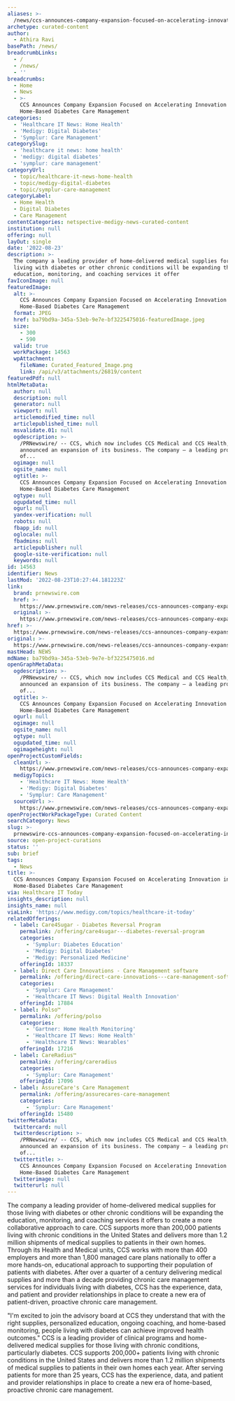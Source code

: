 ```yaml
---
aliases: >-
  /news/ccs-announces-company-expansion-focused-on-accelerating-innovation-in-home-based-diabetes-care-management
archetype: curated-content
author:
  - Athira Ravi
basePath: /news/
breadcrumbLinks:
  - /
  - /news/
  - ''
breadcrumbs:
  - Home
  - News
  - >-
    CCS Announces Company Expansion Focused on Accelerating Innovation in
    Home-Based Diabetes Care Management
categories:
  - 'Healthcare IT News: Home Health'
  - 'Medigy: Digital Diabetes'
  - 'Symplur: Care Management'
categorySlug:
  - 'healthcare it news: home health'
  - 'medigy: digital diabetes'
  - 'symplur: care management'
categoryUrl:
  - topic/healthcare-it-news-home-health
  - topic/medigy-digital-diabetes
  - topic/symplur-care-management
categoryLabel:
  - Home Health
  - Digital Diabetes
  - Care Management
contentCategories: netspective-medigy-news-curated-content
institution: null
offering: null
layOut: single
date: '2022-08-23'
description: >-
  The company a leading provider of home-delivered medical supplies for those
  living with diabetes or other chronic conditions will be expanding the
  education, monitoring, and coaching services it offer
favIconImage: null
featuredImage:
  alt: >-
    CCS Announces Company Expansion Focused on Accelerating Innovation in
    Home-Based Diabetes Care Management
  format: JPEG
  href: ba79bd9a-345a-53eb-9e7e-bf3225475016-featuredImage.jpeg
  size:
    - 300
    - 590
  valid: true
  workPackage: 14563
  wpAttachment:
    fileName: Curated_Featured_Image.png
    link: /api/v3/attachments/26819/content
featuredPdf: null
htmlMetaData:
  author: null
  description: null
  generator: null
  viewport: null
  articlemodified_time: null
  articlepublished_time: null
  msvalidate.01: null
  ogdescription: >-
    /PRNewswire/ -- CCS, which now includes CCS Medical and CCS Health, has
    announced an expansion of its business. The company — a leading provider
    of...
  ogimage: null
  ogsite_name: null
  ogtitle: >-
    CCS Announces Company Expansion Focused on Accelerating Innovation in
    Home-Based Diabetes Care Management
  ogtype: null
  ogupdated_time: null
  ogurl: null
  yandex-verification: null
  robots: null
  fbapp_id: null
  oglocale: null
  fbadmins: null
  articlepublisher: null
  google-site-verification: null
  keywords: null
id: 14563
identifier: News
lastMod: '2022-08-23T10:27:44.181223Z'
link:
  brand: prnewswire.com
  href: >-
    https://www.prnewswire.com/news-releases/ccs-announces-company-expansion-focused-on-accelerating-innovation-in-home-based-diabetes-care-management-301602871.html
  original: >-
    https://www.prnewswire.com/news-releases/ccs-announces-company-expansion-focused-on-accelerating-innovation-in-home-based-diabetes-care-management-301602871.html
href: >-
  https://www.prnewswire.com/news-releases/ccs-announces-company-expansion-focused-on-accelerating-innovation-in-home-based-diabetes-care-management-301602871.html
original: >-
  https://www.prnewswire.com/news-releases/ccs-announces-company-expansion-focused-on-accelerating-innovation-in-home-based-diabetes-care-management-301602871.html
mastHead: NEWS
mdName: ba79bd9a-345a-53eb-9e7e-bf3225475016.md
openGraphMetaData:
  ogdescription: >-
    /PRNewswire/ -- CCS, which now includes CCS Medical and CCS Health, has
    announced an expansion of its business. The company — a leading provider
    of...
  ogtitle: >-
    CCS Announces Company Expansion Focused on Accelerating Innovation in
    Home-Based Diabetes Care Management
  ogurl: null
  ogimage: null
  ogsite_name: null
  ogtype: null
  ogupdated_time: null
  ogimageheight: null
openProjectCustomFields:
  cleanUrl: >-
    https://www.prnewswire.com/news-releases/ccs-announces-company-expansion-focused-on-accelerating-innovation-in-home-based-diabetes-care-management-301602871.html
  medigyTopics:
    - 'Healthcare IT News: Home Health'
    - 'Medigy: Digital Diabetes'
    - 'Symplur: Care Management'
  sourceUrl: >-
    https://www.prnewswire.com/news-releases/ccs-announces-company-expansion-focused-on-accelerating-innovation-in-home-based-diabetes-care-management-301602871.html
openProjectWorkPackageType: Curated Content
searchCategory: News
slug: >-
  prnewswire-ccs-announces-company-expansion-focused-on-accelerating-innovation-in-home-based-diabetes-care-management
source: open-project-curations
status: ''
sub: brief
tags:
  - News
title: >-
  CCS Announces Company Expansion Focused on Accelerating Innovation in
  Home-Based Diabetes Care Management
via: Healthcare IT Today
insights_description: null
insights_name: null
viaLink: 'https://www.medigy.com/topics/healthcare-it-today'
relatedOfferings:
  - label: Care4Sugar - Diabetes Reversal Program
    permalink: /offering/care4sugar---diabetes-reversal-program
    categories:
      - 'Symplur: Diabetes Education'
      - 'Medigy: Digital Diabetes'
      - 'Medigy: Personalized Medicine'
    offeringId: 18337
  - label: Direct Care Innovations - Care Management software
    permalink: /offering/direct-care-innovations---care-management-software
    categories:
      - 'Symplur: Care Management'
      - 'Healthcare IT News: Digital Health Innovation'
    offeringId: 17884
  - label: Polso™
    permalink: /offering/polso
    categories:
      - 'Gartner: Home Health Monitoring'
      - 'Healthcare IT News: Home Health'
      - 'Healthcare IT News: Wearables'
    offeringId: 17216
  - label: CareRadius™
    permalink: /offering/careradius
    categories:
      - 'Symplur: Care Management'
    offeringId: 17096
  - label: AssureCare's Care Management
    permalink: /offering/assurecares-care-management
    categories:
      - 'Symplur: Care Management'
    offeringId: 15480
twitterMetaData:
  twittercard: null
  twitterdescription: >-
    /PRNewswire/ -- CCS, which now includes CCS Medical and CCS Health, has
    announced an expansion of its business. The company — a leading provider
    of...
  twittertitle: >-
    CCS Announces Company Expansion Focused on Accelerating Innovation in
    Home-Based Diabetes Care Management
  twitterimage: null
  twitterurl: null
---
```

<p>The company a leading provider of home-delivered medical supplies for those living with diabetes or other chronic conditions will be expanding the education, monitoring, and coaching services it offers to create a more collaborative approach to care.
CCS supports more than 200,000 patients living with chronic conditions in the United States and delivers more than 1.2 million shipments of medical supplies to patients in their own homes.
Through its Health and Medical units, CCS works with more than 400 employers and more than 1,800 managed care plans nationally to offer a more hands-on, educational approach to supporting their population of patients with diabetes.
After over a quarter of a century delivering medical supplies and more than a decade providing chronic care management services for individuals living with diabetes, CCS has the experience, data, and patient and provider relationships in place to create a new era of patient-driven, proactive chronic care management.
</p><p>"I'm excited to join the advisory board at CCS they understand that with the right supplies, personalized education, ongoing coaching, and home-based monitoring, people living with diabetes can achieve improved health outcomes."
CCS is a leading provider of clinical programs and home-delivered medical supplies for those living with chronic conditions, particularly diabetes.
CCS supports 200,000+ patients living with chronic conditions in the United States and delivers more than 1.2 million shipments of medical supplies to patients in their own homes each year.
After serving patients for more than 25 years, CCS has the experience, data, and patient and provider relationships in place to create a new era of home-based, proactive chronic care management.</p>